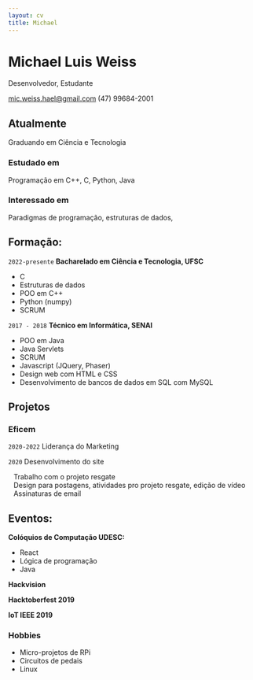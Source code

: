 ```yaml
---
layout: cv
title: Michael
---
```

# Michael Luis Weiss
Desenvolvedor, Estudante

<div id="webaddress">
<a href="mic.weiss.hael@gmail.com">mic.weiss.hael@gmail.com</a>
<a>(47) 99684-2001</a>
</div>


## Atualmente

Graduando em Ciência e Tecnologia

### Estudado em

Programação em C++, C, Python, Java

### Interessado em

Paradigmas de programação, estruturas de dados,

## Formação:

`2022-presente`
__Bacharelado em Ciência e Tecnologia, UFSC__
    
- C
- Estruturas de dados
- POO em C++
- Python (numpy)
- SCRUM

`2017 - 2018`
__Técnico em Informática, SENAI__

- POO em Java
- Java Servlets
- SCRUM
- Javascript (JQuery, Phaser)
- Design web com HTML e CSS
- Desenvolvimento de bancos de dados em SQL com MySQL

## Projetos

### Eficem
`2020-2022`
Liderança do Marketing 
    
`2020`
Desenvolvimento do site
    
` ` Trabalho com o projeto resgate\
` ` Design para postagens, atividades pro projeto resgate, edição de vídeo\
` ` Assinaturas de email

## Eventos:

__Colóquios de Computação UDESC:__

 - React
 - Lógica de programação
 - Java

__Hackvision__

__Hacktoberfest 2019__

__IoT IEEE 2019__


### Hobbies

- Micro-projetos de RPi
- Circuitos de pedais
- Linux

<!-- ### Footer

Last updated: May 2013 -->


